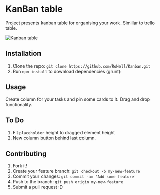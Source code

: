 # KanBan table
Project presents kanban table for organising your work. Simillar to trello table.

![Kanban table](http://i.imgur.com/NQXaQnw.png?1)

## Installation
1. Clone the repo: `git clone https://github.com/RoHell/Kanban.git`
2. Run `npm install` to download dependencies (grunt)
## Usage
Create column for your tasks and pin some cards to it. Drag and drop functionality.
## To Do
1. Fit `placeholder` height to dragged element height
2. New column button behind last column.
## Contributing
1. Fork it!
2. Create your feature branch: `git checkout -b my-new-feature`
3. Commit your changes: `git commit -am 'Add some feature'`
4. Push to the branch: `git push origin my-new-feature`
5. Submit a pull request :D
